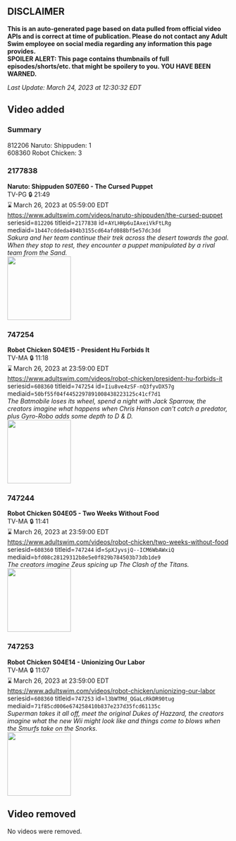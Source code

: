 ## DISCLAIMER
**This is an auto-generated page based on data pulled from official video APIs and is correct at time of publication. Please do not contact any Adult Swim employee on social media regarding any information this page provides.**  
**SPOILER ALERT: This page contains thumbnails of full episodes/shorts/etc. that might be spoilery to you. YOU HAVE BEEN WARNED.**  

_Last Update: March 24, 2023 at 12:30:32 EDT_
## Video added
### Summary
812206 Naruto: Shippuden: 1  
608360 Robot Chicken: 3  
### 2177838
**Naruto: Shippuden S07E60 - The Cursed Puppet**  
TV-PG 🔒 21:49  
⌛ March 26, 2023 at 05:59:00 EDT  
https://www.adultswim.com/videos/naruto-shippuden/the-cursed-puppet  
seriesid=`812206` titleid=`2177838` id=`AYLHHp6uIAxeiVkFtLRg` mediaid=`1b447cddeda494b3155cd64afd088bf5e57dc3dd`  
_Sakura and her team continue their trek across the desert towards the goal. When they stop to rest, they encounter a puppet manipulated by a rival team from the Sand._  
<a href="https://media.cdn.adultswim.com/uploads/20220822/thumbnails/2_228221553528-NarutoShippuden_408_TheCursedPuppet.png"><img src="https://media.cdn.adultswim.com/uploads/20220822/thumbnails/2_228221553528-NarutoShippuden_408_TheCursedPuppet.png" height="144px" /></a>
### 747254
**Robot Chicken S04E15 - President Hu Forbids It**  
TV-MA 🔒 11:18  
⌛ March 26, 2023 at 23:59:00 EDT  
https://www.adultswim.com/videos/robot-chicken/president-hu-forbids-it  
seriesid=`608360` titleid=`747254` id=`Iiu8ve4zSF-nQ3fyvDX57g` mediaid=`50bf55f04f4452297891008438223125c41cf7d1`  
_The Batmobile loses its wheel, spend a night with Jack Sparrow, the creators imagine what happens when Chris Hanson can't catch a predator, plus Gyro-Robo adds some depth to D & D._  
<a href="https://media.cdn.adultswim.com/uploads/20200402/thumbnails/2_20421657287-robotchicken_075.jpg"><img src="https://media.cdn.adultswim.com/uploads/20200402/thumbnails/2_20421657287-robotchicken_075.jpg" height="144px" /></a>
### 747244
**Robot Chicken S04E05 - Two Weeks Without Food**  
TV-MA 🔒 11:41  
⌛ March 26, 2023 at 23:59:00 EDT  
https://www.adultswim.com/videos/robot-chicken/two-weeks-without-food  
seriesid=`608360` titleid=`747244` id=`SpXJyvsjQ--ICM6WbAWxiQ` mediaid=`bfd08c28129312b8e5e0f829b784503b73db1de9`  
_The creators imagine Zeus spicing up The Clash of the Titans._  
<a href="https://media.cdn.adultswim.com/uploads/20200402/thumbnails/2_2042148352-robotchicken_065.jpg"><img src="https://media.cdn.adultswim.com/uploads/20200402/thumbnails/2_2042148352-robotchicken_065.jpg" height="144px" /></a>
### 747253
**Robot Chicken S04E14 - Unionizing Our Labor**  
TV-MA 🔒 11:07  
⌛ March 26, 2023 at 23:59:00 EDT  
https://www.adultswim.com/videos/robot-chicken/unionizing-our-labor  
seriesid=`608360` titleid=`747253` id=`l3bWTMd_QGaLcRkDR90tug` mediaid=`71f85cd006e674258410b837e237d35fcd61135c`  
_Superman takes it all off, meet the original Dukes of Hazzard, the creators imagine what the new Wii might look like and things come to blows when the Smurfs take on the Snorks._  
<a href="https://media.cdn.adultswim.com/uploads/20200402/thumbnails/2_20421656443-robotchicken_074.jpg"><img src="https://media.cdn.adultswim.com/uploads/20200402/thumbnails/2_20421656443-robotchicken_074.jpg" height="144px" /></a>
## Video removed
No videos were removed.  
